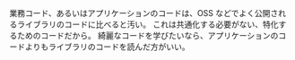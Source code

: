 業務コード、あるいはアプリケーションのコードは、OSS などでよく公開されるライブラリのコードに比べると汚い。
これは共通化する必要がない、特化するためのコードだから。
綺麗なコードを学びたいなら、アプリケーションのコードよりもライブラリのコードを読んだ方がいい。
